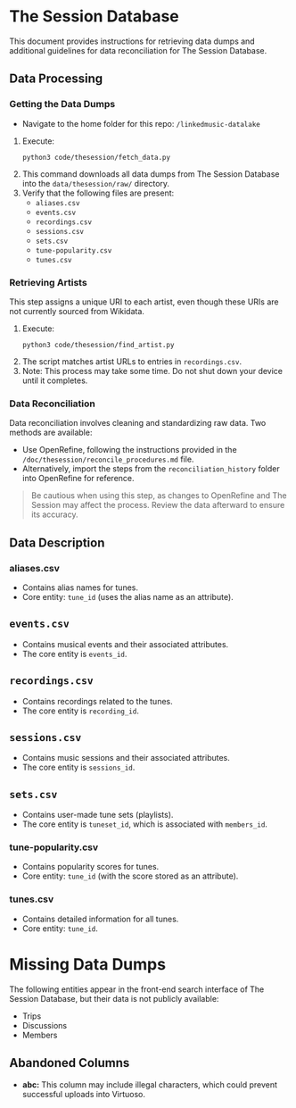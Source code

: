 # The Session Database

This document provides instructions for retrieving data dumps and additional guidelines for data reconciliation for The Session Database.

## Data Processing

### Getting the Data Dumps

- Navigate to the home folder for this repo: `/linkedmusic-datalake`
1. Execute:
    ```
    python3 code/thesession/fetch_data.py
    ```
2. This command downloads all data dumps from The Session Database into the `data/thesession/raw/` directory.
3. Verify that the following files are present:
    - `aliases.csv`
    - `events.csv`
    - `recordings.csv`
    - `sessions.csv`
    - `sets.csv`
    - `tune-popularity.csv`
    - `tunes.csv`

### Retrieving Artists

This step assigns a unique URI to each artist, even though these URIs are not currently sourced from Wikidata.

1. Execute:
    ```
    python3 code/thesession/find_artist.py
    ```
2. The script matches artist URLs to entries in `recordings.csv`.
3. Note: This process may take some time. Do not shut down your device until it completes.

### Data Reconciliation

Data reconciliation involves cleaning and standardizing raw data. Two methods are available:

- Use OpenRefine, following the instructions provided in the `/doc/thesession/reconcile_procedures.md` file.
- Alternatively, import the steps from the `reconciliation_history` folder into OpenRefine for reference.

> Be cautious when using this step, as changes to OpenRefine and The Session may affect the process. Review the data afterward to ensure its accuracy.

## Data Description

### aliases.csv
- Contains alias names for tunes.
- Core entity: `tune_id` (uses the alias name as an attribute).

## `events.csv`

- Contains musical events and their associated attributes.
- The core entity is `events_id`.

## `recordings.csv`

- Contains recordings related to the tunes.
- The core entity is `recording_id`.

## `sessions.csv`

- Contains music sessions and their associated attributes.
- The core entity is `sessions_id`.

## `sets.csv`

- Contains user-made tune sets (playlists).
- The core entity is `tuneset_id`, which is associated with `members_id`.

### tune-popularity.csv
- Contains popularity scores for tunes.
- Core entity: `tune_id` (with the score stored as an attribute).

### tunes.csv
- Contains detailed information for all tunes.
- Core entity: `tune_id`.

# Missing Data Dumps

The following entities appear in the front-end search interface of The Session Database, but their data is not publicly available:
- Trips
- Discussions
- Members

## Abandoned Columns

- **abc:** This column may include illegal characters, which could prevent successful uploads into Virtuoso.
